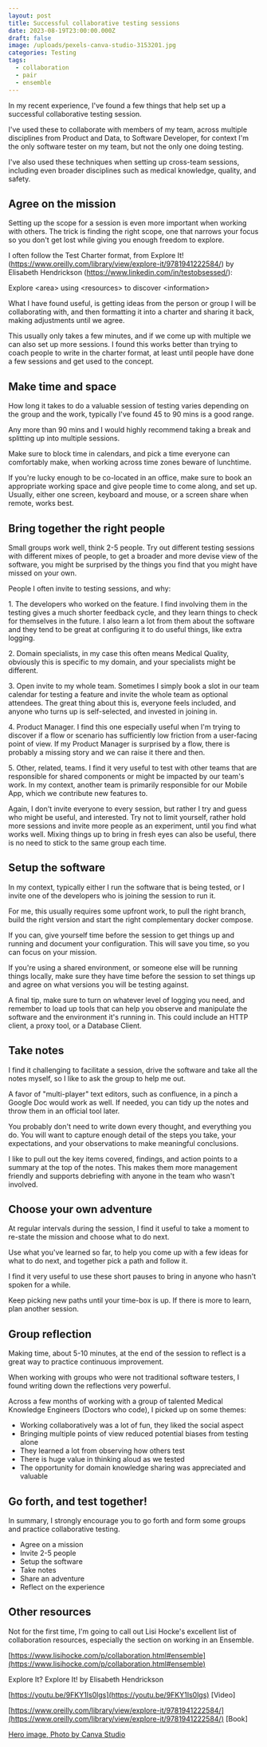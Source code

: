 ```yaml
---
layout: post
title: Successful collaborative testing sessions
date: 2023-08-19T23:00:00.000Z
draft: false
image: /uploads/pexels-canva-studio-3153201.jpg
categories: Testing
tags:
  - collaboration
  - pair
  - ensemble
---
```


In my recent experience, I've found a few things that help set up a successful collaborative testing session.

I've used these to collaborate with members of my team, across multiple disciplines from Product and Data, to Software Developer, for context I'm the only software tester on my team, but not the only one doing testing.

I've also used these techniques when setting up cross-team sessions, including even broader disciplines such as medical knowledge, quality, and safety.

## Agree on the mission

Setting up the scope for a session is even more important when working with others. The trick is finding the right scope, one that narrows your focus so you don't get lost while giving you enough freedom to explore.

I often follow the Test Charter format, from Explore It! (https://www.oreilly.com/library/view/explore-it/9781941222584/) by Elisabeth Hendrickson (https://www.linkedin.com/in/testobsessed/):

Explore \<area> using \<resources> to discover \<information>

What I have found useful, is getting ideas from the person or group I will be collaborating with, and then formatting it into a charter and sharing it back, making adjustments until we agree.

This usually only takes a few minutes, and if we come up with multiple we can also set up more sessions. I found this works better than trying to coach people to write in the charter format, at least until people have done a few sessions and get used to the concept.

## Make time and space

How long it takes to do a valuable session of testing varies depending on the group and the work, typically I've found 45 to 90 mins is a good range.

Any more than 90 mins and I would highly recommend taking a break and splitting up into multiple sessions.

Make sure to block time in calendars, and pick a time everyone can comfortably make, when working across time zones beware of lunchtime.

If you're lucky enough to be co-located in an office, make sure to book an appropriate working space and give people time to come along, and set up. Usually, either one screen, keyboard and mouse, or a screen share when remote, works best.

## Bring together the right people

Small groups work well, think 2-5 people. Try out different testing sessions with different mixes of people, to get a broader and more devise view of the software, you might be surprised by the things you find that you might have missed on your own.

People I often invite to testing sessions, and why:

1\. The developers who worked on the feature. I find involving them in the testing gives a much shorter feedback cycle, and they learn things to check for themselves in the future. I also learn a lot from them about the software and they tend to be great at configuring it to do useful things, like extra logging.

2\. Domain specialists, in my case this often means Medical Quality, obviously this is specific to my domain, and your specialists might be different.

3\. Open invite to my whole team. Sometimes I simply book a slot in our team calendar for testing a feature and invite the whole team as optional attendees. The great thing about this is, everyone feels included, and anyone who turns up is self-selected, and invested in joining in.

4\. Product Manager. I find this one especially useful when I'm trying to discover if a flow or scenario has sufficiently low friction from a user-facing point of view. If my Product Manager is surprised by a flow, there is probably a missing story and we can raise it there and then.

5\. Other, related, teams. I find it very useful to test with other teams that are responsible for shared components or might be impacted by our team's work. In my context, another team is primarily responsible for our Mobile App, which we contribute new features to.

Again, I don't invite everyone to every session, but rather I try and guess who might be useful, and interested. Try not to limit yourself, rather hold more sessions and invite more people as an experiment, until you find what works well. Mixing things up to bring in fresh eyes can also be useful, there is no need to stick to the same group each time.

## Setup the software

In my context, typically either I run the software that is being tested, or I invite one of the developers who is joining the session to run it.

For me, this usually requires some upfront work, to pull the right branch, build the right version and start the right complementary docker compose.

If you can, give yourself time before the session to get things up and running and document your configuration. This will save you time, so you can focus on your mission.

If you're using a shared environment, or someone else will be running things locally, make sure they have time before the session to set things up and agree on what versions you will be testing against.

A final tip, make sure to turn on whatever level of logging you need, and remember to load up tools that can help you observe and manipulate the software and the environment it's running in. This could include an HTTP client, a proxy tool, or a Database Client.

## Take notes

I find it challenging to facilitate a session, drive the software and take all the notes myself, so I like to ask the group to help me out.

A favor of "multi-player" text editors, such as confluence, in a pinch a Google Doc would work as well. If needed, you can tidy up the notes and throw them in an official tool later.

You probably don't need to write down every thought, and everything you do. You will want to capture enough detail of the steps you take, your expectations, and your observations to make meaningful conclusions.

I like to pull out the key items covered, findings, and action points to a summary at the top of the notes. This makes them more management friendly and supports debriefing with anyone in the team who wasn't involved.

## Choose your own adventure

At regular intervals during the session, I find it useful to take a moment to re-state the mission and choose what to do next.

Use what you've learned so far, to help you come up with a few ideas for what to do next, and together pick a path and follow it.

I find it very useful to use these short pauses to bring in anyone who hasn't spoken for a while.

Keep picking new paths until your time-box is up. If there is more to learn, plan another session.

## Group reflection

Making time, about 5-10 minutes, at the end of the session to reflect is a great way to practice continuous improvement.

When working with groups who were not traditional software testers, I found writing down the reflections very powerful.

Across a few months of working with a group of talented Medical Knowledge Engineers (Doctors who code), I picked up on some themes:

* Working collaboratively was a lot of fun, they liked the social aspect
* Bringing multiple points of view reduced potential biases from testing alone
* They learned a lot from observing how others test
* There is huge value in thinking aloud as we tested
* The opportunity for domain knowledge sharing was appreciated and valuable

## Go forth, and test together!

In summary, I strongly encourage you to go forth and form some groups and practice collaborative testing.

* Agree on a mission
* Invite 2-5 people
* Setup the software
* Take notes
* Share an adventure
* Reflect on the experience

## Other resources

Not for the first time, I'm going to call out Lisi Hocke's excellent list of collaboration resources, especially the section on working in an Ensemble.

[https://www.lisihocke.com/p/collaboration.html#ensemble](https://www.lisihocke.com/p/collaboration.html#ensemble)

Explore It? Explore It! by Elisabeth Hendrickson

[https://youtu.be/9FKY1Is0lgs](https://youtu.be/9FKY1Is0lgs) \[Video]

[https://www.oreilly.com/library/view/explore-it/9781941222584/](https://www.oreilly.com/library/view/explore-it/9781941222584/) \[Book]

[Hero image, Photo by Canva Studio](https://www.pexels.com/photo/man-in-black-crew-neck-t-shirt-sitting-beside-woman-in-gray-crew-neck-t-shirt-3153201/)
